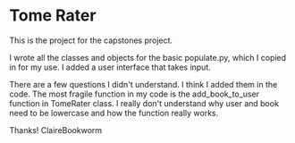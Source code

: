 # Tome Rater

This is the project for the capstones project.

I wrote all the classes and objects for the basic populate.py, which I copied in for my use.
I added a user interface that takes input.

There are a few questions I didn't understand. I think I added them in the code. The most fragile function in my code is the add_book_to_user function in TomeRater class. I really don't understand why user and book need to be lowercase and how the function really works.

Thanks!
ClaireBookworm
